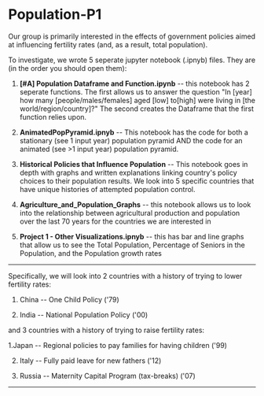 # Population-P1
Our group is primarily interested in the effects of government policies aimed at influencing fertility rates (and, as a result, total population).


To investigate, we wrote 5 seperate jupyter notebook (.ipnyb) files. They are (in the order you should open them):

1. **[#A] Population Dataframe and Function.ipynb** -- this notebook has 2 seperate functions. The first allows us to answer the question "In [year] how many [people/males/females] aged [low] to[high] were living in [the world/region/country]?" The second creates the Dataframe that the first function relies upon.

2. **AnimatedPopPyramid.ipnyb** -- This notebook has the code for both a stationary (see 1 input year) population pyramid AND the code for an animated (see >1 input year) population pyramid. 

3. **Historical Policies that Influence Population** -- This notebook goes in depth with graphs and written explanations linking country's policy choices to their population results. We look into 5 specific countries that have unique histories of attempted population control.

4. **Agriculture_and_Population_Graphs** -- this notebook allows us to look into the relationship between agricultural production and population over the last 70 years for the countries we are interested in

5. **Project 1 - Other Visualizations.ipnyb** -- this has bar and line graphs that allow us to see the Total Population, Percentage of Seniors in the Population, and the Population growth rates



----------------------------------------------------------------------------------------------
Specifically, we will look into 2 countries with a history of trying to lower fertility rates:

1. China -- One Child Policy ('79)

2. India -- National Population Policy ('00)

and 3 countries with a history of trying to raise fertility rates:

1.Japan -- Regional policies to pay families for having children ('99)

2. Italy -- Fully paid leave for new fathers ('12)

3. Russia -- Maternity Capital Program (tax-breaks) ('07)

----------------------------------------------------------------------------------------------

